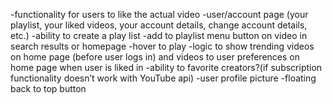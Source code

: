 -functionality for users to like the actual video
-user/account page (your playlist, your liked videos, your account details, change account details, etc.)
-ability to create a play list
-add to playlist menu button on video in search results or homepage
-hover to play
-logic to show trending videos on home page (before user logs in) and videos to user preferences on home page when user is liked in
-ability to favorite creators?(if subscription functionality doesn’t work with YouTube api)
-user profile picture
-floating back to top button